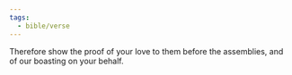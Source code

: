 ```yaml
---
tags:
  - bible/verse
---
```

Therefore show the proof of your love to them before the assemblies, and of our boasting on your behalf.